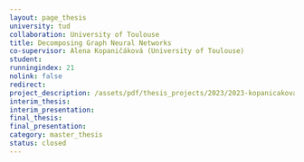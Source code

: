 ```yaml
---
layout: page_thesis
university: tud
collaboration: University of Toulouse
title: Decomposing Graph Neural Networks
co-supervisor: Alena Kopaničáková (University of Toulouse)
student:
runningindex: 21
nolink: false
redirect:
project_description: /assets/pdf/thesis_projects/2023/2023-kopanicakova_heinlein-dd-gnns/project_description.pdf
interim_thesis:
interim_presentation:
final_thesis:
final_presentation:
category: master_thesis
status: closed
---
```

